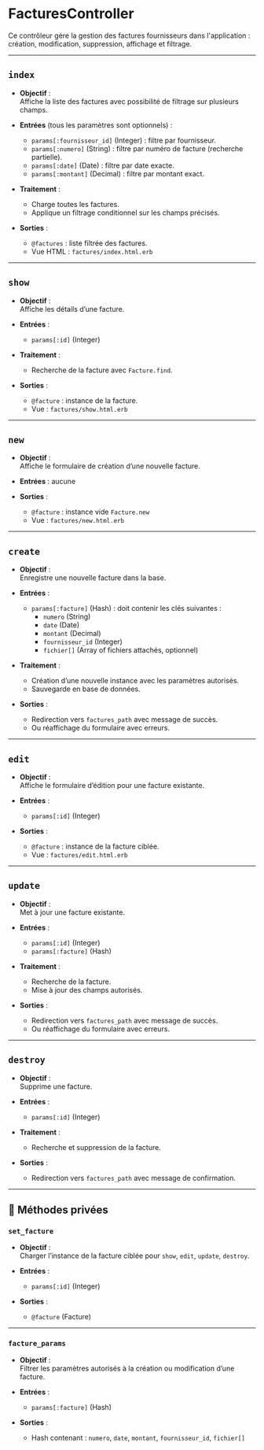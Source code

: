 # FacturesController

Ce contrôleur gère la gestion des factures fournisseurs dans l'application : création, modification, suppression, affichage et filtrage.

---

## `index`

- **Objectif** :  
  Affiche la liste des factures avec possibilité de filtrage sur plusieurs champs.

- **Entrées** (tous les paramètres sont optionnels) :
  - `params[:fournisseur_id]` (Integer) : filtre par fournisseur.
  - `params[:numero]` (String) : filtre par numéro de facture (recherche partielle).
  - `params[:date]` (Date) : filtre par date exacte.
  - `params[:montant]` (Decimal) : filtre par montant exact.

- **Traitement** :
  - Charge toutes les factures.
  - Applique un filtrage conditionnel sur les champs précisés.

- **Sorties** :
  - `@factures` : liste filtrée des factures.
  - Vue HTML : `factures/index.html.erb`

---

## `show`

- **Objectif** :  
  Affiche les détails d’une facture.

- **Entrées** :
  - `params[:id]` (Integer)

- **Traitement** :
  - Recherche de la facture avec `Facture.find`.

- **Sorties** :
  - `@facture` : instance de la facture.
  - Vue : `factures/show.html.erb`

---

## `new`

- **Objectif** :  
  Affiche le formulaire de création d’une nouvelle facture.

- **Entrées** : aucune

- **Sorties** :
  - `@facture` : instance vide `Facture.new`
  - Vue : `factures/new.html.erb`

---

## `create`

- **Objectif** :  
  Enregistre une nouvelle facture dans la base.

- **Entrées** :
  - `params[:facture]` (Hash) : doit contenir les clés suivantes :
    - `numero` (String)
    - `date` (Date)
    - `montant` (Decimal)
    - `fournisseur_id` (Integer)
    - `fichier[]` (Array of fichiers attachés, optionnel)

- **Traitement** :
  - Création d’une nouvelle instance avec les paramètres autorisés.
  - Sauvegarde en base de données.

- **Sorties** :
  - Redirection vers `factures_path` avec message de succès.
  - Ou réaffichage du formulaire avec erreurs.

---

## `edit`

- **Objectif** :  
  Affiche le formulaire d’édition pour une facture existante.

- **Entrées** :
  - `params[:id]` (Integer)

- **Sorties** :
  - `@facture` : instance de la facture ciblée.
  - Vue : `factures/edit.html.erb`

---

## `update`

- **Objectif** :  
  Met à jour une facture existante.

- **Entrées** :
  - `params[:id]` (Integer)
  - `params[:facture]` (Hash)

- **Traitement** :
  - Recherche de la facture.
  - Mise à jour des champs autorisés.

- **Sorties** :
  - Redirection vers `factures_path` avec message de succès.
  - Ou réaffichage du formulaire avec erreurs.

---

## `destroy`

- **Objectif** :  
  Supprime une facture.

- **Entrées** :
  - `params[:id]` (Integer)

- **Traitement** :
  - Recherche et suppression de la facture.

- **Sorties** :
  - Redirection vers `factures_path` avec message de confirmation.

---

## 🔐 Méthodes privées

### `set_facture`

- **Objectif** :  
  Charger l’instance de la facture ciblée pour `show`, `edit`, `update`, `destroy`.

- **Entrées** :
  - `params[:id]` (Integer)

- **Sorties** :
  - `@facture` (Facture)

---

### `facture_params`

- **Objectif** :  
  Filtrer les paramètres autorisés à la création ou modification d’une facture.

- **Entrées** :
  - `params[:facture]` (Hash)

- **Sorties** :
  - Hash contenant : `numero`, `date`, `montant`, `fournisseur_id`, `fichier[]`
